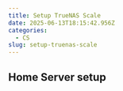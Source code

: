 ```yaml
---
title: Setup TrueNAS Scale
date: 2025-06-13T18:15:42.956Z
categories:
  - CS
slug: setup-truenas-scale
---
```


## Home Server setup
